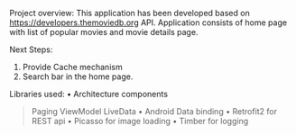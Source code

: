Project overview:
This application has been developed based on https://developers.themoviedb.org API.
Application consists of home page with list of popular movies and movie details page.

Next Steps:
1.	Provide Cache mechanism
2.	Search bar in the home page.

Libraries used:
•	Architecture components
  > Paging
  >	ViewModel
  >	LiveData
•	Android Data binding
•	Retrofit2 for REST api 
•	Picasso for image loading
•	Timber for logging
